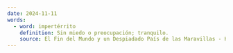 ```yaml
---
date: 2024-11-11
words:
  - word: impertérrito
    definition: Sin miedo o preocupación; tranquilo.
    source: El Fin del Mundo y un Despiadado País de las Maravillas - Haruki Murakami 
---
```

